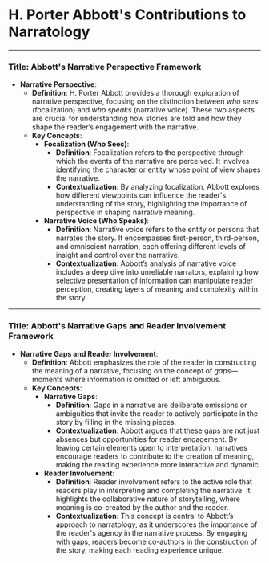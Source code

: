 # H. Porter Abbott's Contributions to Narratology


---

### Title: **Abbott's Narrative Perspective Framework**
- **Narrative Perspective**:
  - **Definition**: H. Porter Abbott provides a thorough exploration of narrative perspective, focusing on the distinction between *who sees* (focalization) and *who speaks* (narrative voice). These two aspects are crucial for understanding how stories are told and how they shape the reader’s engagement with the narrative.
  - **Key Concepts**:
    - **Focalization (Who Sees)**:
      - **Definition**: Focalization refers to the perspective through which the events of the narrative are perceived. It involves identifying the character or entity whose point of view shapes the narrative.
      - **Contextualization**: By analyzing focalization, Abbott explores how different viewpoints can influence the reader's understanding of the story, highlighting the importance of perspective in shaping narrative meaning.
    - **Narrative Voice (Who Speaks)**:
      - **Definition**: Narrative voice refers to the entity or persona that narrates the story. It encompasses first-person, third-person, and omniscient narration, each offering different levels of insight and control over the narrative.
      - **Contextualization**: Abbott’s analysis of narrative voice includes a deep dive into unreliable narrators, explaining how selective presentation of information can manipulate reader perception, creating layers of meaning and complexity within the story.

---

### Title: **Abbott's Narrative Gaps and Reader Involvement Framework**
- **Narrative Gaps and Reader Involvement**:
  - **Definition**: Abbott emphasizes the role of the reader in constructing the meaning of a narrative, focusing on the concept of *gaps*—moments where information is omitted or left ambiguous.
  - **Key Concepts**:
    - **Narrative Gaps**:
      - **Definition**: Gaps in a narrative are deliberate omissions or ambiguities that invite the reader to actively participate in the story by filling in the missing pieces.
      - **Contextualization**: Abbott argues that these gaps are not just absences but opportunities for reader engagement. By leaving certain elements open to interpretation, narratives encourage readers to contribute to the creation of meaning, making the reading experience more interactive and dynamic.
    - **Reader Involvement**:
      - **Definition**: Reader involvement refers to the active role that readers play in interpreting and completing the narrative. It highlights the collaborative nature of storytelling, where meaning is co-created by the author and the reader.
      - **Contextualization**: This concept is central to Abbott’s approach to narratology, as it underscores the importance of the reader's agency in the narrative process. By engaging with gaps, readers become co-authors in the construction of the story, making each reading experience unique.
